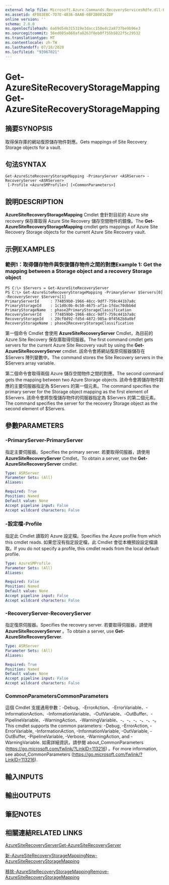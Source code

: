 ```yaml
---
external help file: Microsoft.Azure.Commands.RecoveryServicesRdfe.dll-Help.xml
ms.assetid: 4F083EBC-7D7E-4836-8AAB-6BF2B08162DF
online version: ''
schema: 2.0.0
ms.openlocfilehash: 6a69d54b315319e3dacc150edc2a8737be9b96e3
ms.sourcegitcommit: 56ed085a868afa8263f8eb0f755b5822f5c29532
ms.translationtype: MT
ms.contentlocale: zh-TW
ms.lasthandoff: 07/18/2020
ms.locfileid: "93967021"
---
```

# <span data-ttu-id="e165e-101">Get-AzureSiteRecoveryStorageMapping</span><span class="sxs-lookup"><span data-stu-id="e165e-101">Get-AzureSiteRecoveryStorageMapping</span></span>

## <span data-ttu-id="e165e-102">摘要</span><span class="sxs-lookup"><span data-stu-id="e165e-102">SYNOPSIS</span></span>
<span data-ttu-id="e165e-103">取得保存庫的網站復原儲存物件對應。</span><span class="sxs-lookup"><span data-stu-id="e165e-103">Gets mappings of Site Recovery Storage objects for a vault.</span></span>

## <span data-ttu-id="e165e-104">句法</span><span class="sxs-lookup"><span data-stu-id="e165e-104">SYNTAX</span></span>

```
Get-AzureSiteRecoveryStorageMapping -PrimaryServer <ASRServer> -RecoveryServer <ASRServer>
 [-Profile <AzureSMProfile>] [<CommonParameters>]
```

## <span data-ttu-id="e165e-105">說明</span><span class="sxs-lookup"><span data-stu-id="e165e-105">DESCRIPTION</span></span>
<span data-ttu-id="e165e-106">**AzureSiteRecoveryStorageMapping** Cmdlet 會針對目前的 Azure site recovery 保存庫取得 Azure Site Recovery 儲存空間物件的鏡像。</span><span class="sxs-lookup"><span data-stu-id="e165e-106">The **Get-AzureSiteRecoveryStorageMapping** cmdlet gets mappings of Azure Site Recovery Storage objects for the current Azure Site Recovery vault.</span></span>

## <span data-ttu-id="e165e-107">示例</span><span class="sxs-lookup"><span data-stu-id="e165e-107">EXAMPLES</span></span>

### <span data-ttu-id="e165e-108">範例1：取得儲存物件與恢復儲存物件之間的對應</span><span class="sxs-lookup"><span data-stu-id="e165e-108">Example 1: Get the mapping between a Storage object and a recovery Storage object</span></span>
```
PS C:\> $Servers = Get-AzureSiteRecoveryServer
PS C:\> Get-AzureSiteRecoveryStorageMapping -PrimaryServer $Servers[0] -RecoveryServer $Servers[1]
PrimaryServerId     : 774859b0-1966-48cc-9df7-759c441b7a8c
PrimaryStorageId    : 1c1d0c0b-0c50-4675-af1a-1fdac70dbb6d
PrimaryStorageName  : phase2PrimaryStorageClassification
RecoveryServerId    : 774859b0-1966-48cc-9df7-759c441b7a8c
RecoveryStorageId   : 20cf8d92-fd5d-4872-985a-0f4562b8a0bf
RecoveryStorageName : phase2RecoveryStorageClassification
```

<span data-ttu-id="e165e-109">第一個命令 Cmdlet 會使用 **AzureSiteRecoveryServer** Cmdlet，為目前的 Azure Site Recovery 保存庫取得伺服器。</span><span class="sxs-lookup"><span data-stu-id="e165e-109">The first command cmdlet gets servers for the current Azure Site Recovery vault by using the **Get-AzureSiteRecoveryServer** cmdlet.</span></span>
<span data-ttu-id="e165e-110">該命令會將網站復原伺服器儲存在 $Servers 陣列變數中。</span><span class="sxs-lookup"><span data-stu-id="e165e-110">The command stores the Site Recovery servers in the $Servers array variable.</span></span>

<span data-ttu-id="e165e-111">第二個命令會取得兩個 Azure 儲存空間物件之間的對應。</span><span class="sxs-lookup"><span data-stu-id="e165e-111">The second command gets the mapping between two Azure Storage objects.</span></span>
<span data-ttu-id="e165e-112">該命令會將儲存物件對應的主要伺服器指定為 $Servers 的第一個元素。</span><span class="sxs-lookup"><span data-stu-id="e165e-112">The command specifies the primary server for the Storage object mapping as the first element of $Servers.</span></span>
<span data-ttu-id="e165e-113">該命令會將恢復儲存物件的伺服器指定為 $Servers 的第二個元素。</span><span class="sxs-lookup"><span data-stu-id="e165e-113">The command specifies the server for the recovery Storage object as the second element of $Servers.</span></span>

## <span data-ttu-id="e165e-114">參數</span><span class="sxs-lookup"><span data-stu-id="e165e-114">PARAMETERS</span></span>

### <span data-ttu-id="e165e-115">-PrimaryServer</span><span class="sxs-lookup"><span data-stu-id="e165e-115">-PrimaryServer</span></span>
<span data-ttu-id="e165e-116">指定主要伺服器。</span><span class="sxs-lookup"><span data-stu-id="e165e-116">Specifies the primary server.</span></span>
<span data-ttu-id="e165e-117">若要取得伺服器，請使用 **AzureSiteRecoveryServer** Cmdlet。</span><span class="sxs-lookup"><span data-stu-id="e165e-117">To obtain a server, use the **Get-AzureSiteRecoveryServer** cmdlet.</span></span>

```yaml
Type: ASRServer
Parameter Sets: (All)
Aliases: 

Required: True
Position: Named
Default value: None
Accept pipeline input: False
Accept wildcard characters: False
```

### <span data-ttu-id="e165e-118">-設定檔</span><span class="sxs-lookup"><span data-stu-id="e165e-118">-Profile</span></span>
<span data-ttu-id="e165e-119">指定此 Cmdlet 讀取的 Azure 設定檔。</span><span class="sxs-lookup"><span data-stu-id="e165e-119">Specifies the Azure profile from which this cmdlet reads.</span></span>
<span data-ttu-id="e165e-120">如果您沒有指定設定檔，此 Cmdlet 會從本機預設設定檔讀取。</span><span class="sxs-lookup"><span data-stu-id="e165e-120">If you do not specify a profile, this cmdlet reads from the local default profile.</span></span>

```yaml
Type: AzureSMProfile
Parameter Sets: (All)
Aliases: 

Required: False
Position: Named
Default value: None
Accept pipeline input: False
Accept wildcard characters: False
```

### <span data-ttu-id="e165e-121">-RecoveryServer</span><span class="sxs-lookup"><span data-stu-id="e165e-121">-RecoveryServer</span></span>
<span data-ttu-id="e165e-122">指定復原伺服器。</span><span class="sxs-lookup"><span data-stu-id="e165e-122">Specifies the recovery server.</span></span>
<span data-ttu-id="e165e-123">若要取得伺服器，請使用 **AzureSiteRecoveryServer** 。</span><span class="sxs-lookup"><span data-stu-id="e165e-123">To obtain a server, use **Get-AzureSiteRecoveryServer**.</span></span>

```yaml
Type: ASRServer
Parameter Sets: (All)
Aliases: 

Required: True
Position: Named
Default value: None
Accept pipeline input: False
Accept wildcard characters: False
```

### <span data-ttu-id="e165e-124">CommonParameters</span><span class="sxs-lookup"><span data-stu-id="e165e-124">CommonParameters</span></span>
<span data-ttu-id="e165e-125">這個 Cmdlet 支援通用參數：-Debug、-ErrorAction、-ErrorVariable、-InformationAction、-InformationVariable、-OutVariable、-OutBuffer、-PipelineVariable、-WarningAction、-WarningVariable、-、-、-、-、-、-。</span><span class="sxs-lookup"><span data-stu-id="e165e-125">This cmdlet supports the common parameters: -Debug, -ErrorAction, -ErrorVariable, -InformationAction, -InformationVariable, -OutVariable, -OutBuffer, -PipelineVariable, -Verbose, -WarningAction, and -WarningVariable.</span></span> <span data-ttu-id="e165e-126">如需詳細資訊，請參閱 about_CommonParameters (https://go.microsoft.com/fwlink/?LinkID=113216) 。</span><span class="sxs-lookup"><span data-stu-id="e165e-126">For more information, see about_CommonParameters (https://go.microsoft.com/fwlink/?LinkID=113216).</span></span>

## <span data-ttu-id="e165e-127">輸入</span><span class="sxs-lookup"><span data-stu-id="e165e-127">INPUTS</span></span>

## <span data-ttu-id="e165e-128">輸出</span><span class="sxs-lookup"><span data-stu-id="e165e-128">OUTPUTS</span></span>

## <span data-ttu-id="e165e-129">筆記</span><span class="sxs-lookup"><span data-stu-id="e165e-129">NOTES</span></span>

## <span data-ttu-id="e165e-130">相關連結</span><span class="sxs-lookup"><span data-stu-id="e165e-130">RELATED LINKS</span></span>

[<span data-ttu-id="e165e-131">AzureSiteRecoveryServer</span><span class="sxs-lookup"><span data-stu-id="e165e-131">Get-AzureSiteRecoveryServer</span></span>](./Get-AzureSiteRecoveryServer.md)

[<span data-ttu-id="e165e-132">新-AzureSiteRecoveryStorageMapping</span><span class="sxs-lookup"><span data-stu-id="e165e-132">New-AzureSiteRecoveryStorageMapping</span></span>](./New-AzureSiteRecoveryStorageMapping.md)

[<span data-ttu-id="e165e-133">移除-AzureSiteRecoveryStorageMapping</span><span class="sxs-lookup"><span data-stu-id="e165e-133">Remove-AzureSiteRecoveryStorageMapping</span></span>](./Remove-AzureSiteRecoveryStorageMapping.md)


